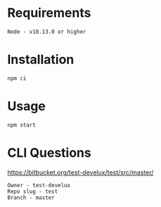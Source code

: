 # Requirements
```
Node - v18.13.0 or higher
```

# Installation
```
npm ci
```

# Usage
```
npm start
```

# CLI Questions
https://bitbucket.org/test-develux/test/src/master/
```
Owner - test-develux
Repo slug - test
Branch - master
```
